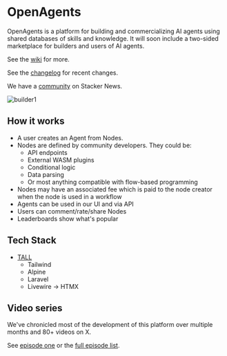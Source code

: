 # OpenAgents

OpenAgents is a platform for building and commercializing AI agents using shared databases of skills and knowledge. It
will soon include a two-sided marketplace for builders and users of AI agents.

See the [wiki](https://github.com/OpenAgentsInc/openagents/wiki) for more.

See the [changelog](https://openagents.com/changelog) for recent changes.

We have a [community](https://stacker.news/~openagents) on Stacker News.

![builder1](https://github.com/OpenAgentsInc/openagents/assets/14167547/2114cfed-5731-4d50-9a11-1f58de3b41e9)

## How it works

- A user creates an Agent from Nodes.
- Nodes are defined by community developers. They could be:
    - API endpoints
    - External WASM plugins
    - Conditional logic
    - Data parsing
    - Or most anything compatible with flow-based programming
- Nodes may have an associated fee which is paid to the node creator when the node is used in a workflow
- Agents can be used in our UI and via API
- Users can comment/rate/share Nodes
- Leaderboards show what's popular

## Tech Stack

- [TALL](https://tallstack.dev/)
    - Tailwind
    - Alpine
    - Laravel
    - Livewire -> HTMX

## Video series

We've chronicled most of the development of this platform over multiple months and 80+ videos on X.

See [episode one](https://twitter.com/OpenAgentsInc/status/1721942435125715086) or
the [full episode list](https://github.com/OpenAgentsInc/openagents/wiki/Video-Series).
